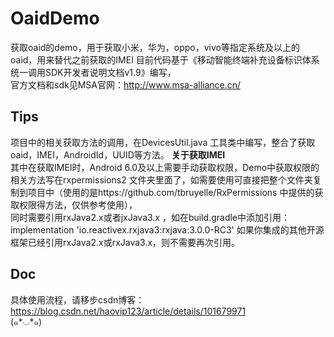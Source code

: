 # OaidDemo
获取oaid的demo，用于获取小米，华为，oppo，vivo等指定系统及以上的oaid，用来替代之前获取的IMEI
目前代码基于《移动智能终端补充设备标识体系统一调用SDK开发者说明文档v1.9》编写，  
官方文档和sdk见MSA官网：http://www.msa-alliance.cn/


## Tips
项目中的相关获取方法的调用，在DevicesUtil.java 工具类中编写，整合了获取oaid，IMEI，AndroidId，UUID等方法。
**关于获取IMEI**  
其中在获取IMEI时，Android 6.0及以上需要手动获取权限，Demo中获取权限的相关方法写在rxpermissions2 文件夹里面了，如需要使用可直接把整个文件夹复制到项目中（使用的是https://github.com/tbruyelle/RxPermissions 中提供的获取权限得方法，仅供参考使用），  
同时需要引用rxJava2.x或者jxJava3.x ，如在build.gradle中添加引用：implementation 'io.reactivex.rxjava3:rxjava:3.0.0-RC3'
如果你集成的其他开源框架已经引用rxJava2.x或rxJava3.x，则不需要再次引用。

## Doc
具体使用流程，请移步csdn博客： https://blog.csdn.net/haovip123/article/details/101679971  
(๑*◡*๑)


